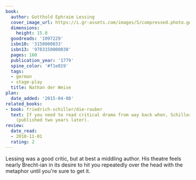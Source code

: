 ```yaml
---
book:
  author: Gotthold Ephraim Lessing
  cover_image_url: https://i.gr-assets.com/images/S/compressed.photo.goodreads.com/books/1180953820l/1097229.jpg
  dimensions:
    height: 15.0
  goodreads: '1097229'
  isbn10: '3150000033'
  isbn13: '9783150000038'
  pages: 160
  publication_year: '1779'
  spine_color: '#f1e019'
  tags:
  - german
  - stage-play
  title: Nathan der Weise
plan:
  date_added: '2015-04-08'
related_books:
- book: friedrich-schiller/die-rauber
  text: If you need to read critical drama from way back when, Schiller is better
    (published two years later).
review:
  date_read:
  - 2010-11-01
  rating: 2
---
```


Lessing was a good critic, but at best a middling author. His theatre feels nearly Brecht-ian in its desire to hit you
repeatedly over the head with the metaphor until you're sure to get it.
